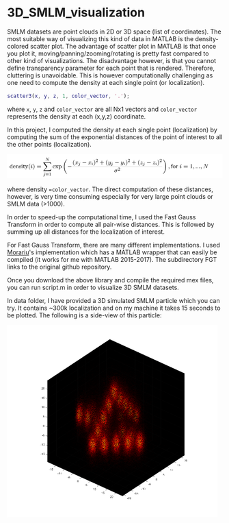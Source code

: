 # 3D_SMLM_visualization

SMLM datasets are point clouds in 2D or 3D space (list of coordinates).
The most suitable way of visualizing this kind of data in MATLAB is the density-colored scatter plot. The advantage of scatter plot in MATLAB is that once you plot it, moving/panning/zooming/rotating is pretty fast compared to other kind of visualizations. The disadvantage however, is that you cannot define transparency parameter for each point that is rendered. Therefore, cluttering is unavoidable.
This is however computationally challenging as one need to compute the density at each single point (or localization).   
```matlab
scatter3(x, y, z, 1, color_vector, '.');
```
where `x`, `y`, `z` and `color_vector` are all Nx1 vectors and `color_vector` represents the density at each (x,y,z) coordinate.  

In this project, I computed the density at each single point (localization) by computing the sum of the exponential distances of the point of interest to all the other points (localization).

![density equation](img/eq_density.png)

where density `=color_vector`. The direct computation of these distances, however, is very time consuming especially for very large point clouds or SMLM data (>1000).

In order to speed-up the computational time, I used the Fast Gauss Transform in order to compute all pair-wise distances. This is followed by summing up all distances for the localization of interest.

For Fast Gauss Transform, there are many different implementations. I used [Morariu](https://github.com/vmorariu/figtree)'s  implementation which has a MATLAB wrapper that can easily be compiled (it works for me with MATLAB 2015-2017).
The subdirectory FGT links to the original github repository.

Once you download the above library and compile the required mex files, you can run script.m in order to visualize 3D SMLM datasets.

In data folder, I have provided a 3D simulated SMLM particle which you can try. It contains ~300k localization and on my machine it takes 15 seconds to be plotted. The following is a side-view of this particle:

![density equation](img/visulaization.png)